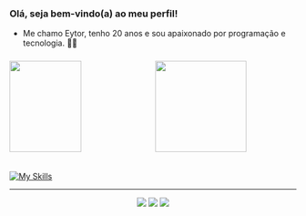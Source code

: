 ### Olá, seja bem-vindo(a) ao meu perfil!
 
 - Me chamo Eytor, tenho 20 anos e sou apaixonado por programação e tecnologia. 👩‍💻
 
###  

<div alignitems="center" justifycontent="center"> 
 <img height="160em" width="50%" margin-right="0" src="https://github-readme-stats.vercel.app/api/top-langs/?username=eytorsousa&layout=compact&langs_count=7&theme=dark&include_allcommits=true"/> 
 <img height="160em" src="https://github-readme-streak-stats.herokuapp.com/?user=eytorsousa&hide_border=false&theme=dark"/>
</div>

<br/>

[![My Skills](https://skillicons.dev/icons?i=html,css,js,php,c)](https://skillicons.dev)

<hr/>

<div align="center"> 
  <a href="https://instagram.com/eytorlima" target="_blank"><img src="https://img.shields.io/badge/-Instagram-%23E4405F?style=for-the-badge&logo=instagram&logoColor=white" target="_blank"></a>
  <a href = "mailto:eytorlima@outlook.com"><img src="https://img.shields.io/badge/Microsoft_Outlook-0078D4?style=for-the-badge&logo=microsoft-outlook&logoColor=white" target="_blank"></a>
  <a href="https://www.linkedin.com/in/eytor-lima-19b77b205/" target="_blank"><img src="https://img.shields.io/badge/-LinkedIn-%230077B5?style=for-the-badge&logo=linkedin&logoColor=white" target="_blank"></a> 
</div>

